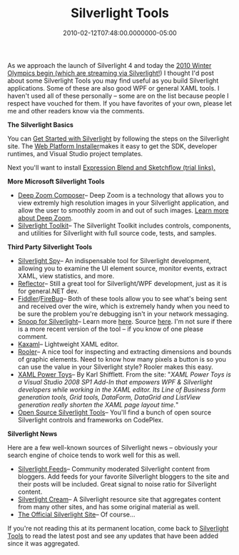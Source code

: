 ﻿---
title: Silverlight Tools
date: "2010-02-12T07:48:00.0000000-05:00"
description: As we approach the launch of Silverlight 4 and today the 2010
featuredImage: img/silverlight-tools-featured.png
---

As we approach the launch of Silverlight 4 and today the [2010 Winter Olympics begin (which are streaming via Silverlight!](http://news.softpedia.com/news/Silverlight-MSN-Bing-in-the-Online-Event-the-Winter-Olympics-2010-134450.shtml)) I thought I'd post about some Silverlight Tools you may find useful as you build Silverlight applications. Some of these are also good WPF or general XAML tools. I haven't used all of these personally – some are on the list because people I respect have vouched for them. If you have favorites of your own, please let me and other readers know via the comments.

**The Silverlight Basics**

You can [Get Started with Silverlight](http://silverlight.net/getstarted) by following the steps on the Silverlight site. The [Web Platform Installer](http://www.microsoft.com/web/gallery/install.aspx?appsxml=&appid=VWD;Silverlight3Tools;SilverlightToolkit;RIAServices)makes it easy to get the SDK, developer runtimes, and Visual Studio project templates.

Next you'll want to install [Expression Blend and Sketchflow (trial links).](http://www.microsoft.com/downloads/details.aspx?FamilyID=e82db5e2-7106-419e-80b0-65cce89f06bb&displaylang=en)



**More Microsoft Silverlight Tools**

* [Deep Zoom Composer](http://go.microsoft.com/fwlink/?LinkID=157112)– Deep Zoom is a technology that allows you to view extremly high resolution images in your Silverlight application, and allow the user to smoothly zoom in and out of such images. [Learn more about Deep Zoom](http://msdn.microsoft.com/en-us/library/cc645050%28VS.95%29.aspx).
* [Silverlight Toolkit](http://go.microsoft.com/fwlink/?LinkId=167914)– The Silverlight Toolkit includes controls, components, and utilities for Silverlight with full source code, tests, and samples.

**Third Party Silverlight Tools**

* [Silverlight Spy](http://firstfloorsoftware.com/silverlightspy)– An indispensable tool for Silverlight development, allowing you to examine the UI element source, monitor events, extract XAML, view statistics, and more.
* [Reflector](http://www.red-gate.com/products/reflector)– Still a great tool for Silverlight/WPF development, just as it is for general.NET dev.
* [Fiddler](http://www.fiddler2.com/fiddler2)/[FireBug](http://getfirebug.com/)– Both of these tools allow you to see what's being sent and received over the wire, which is extremely handy when you need to be sure the problem you're debugging isn't in your network messaging.
* [Snoop for Silverlight](http://jaimersamples.members.winisp.net/silverlight/10/snoopsample/default.html)– Learn more [here](http://blogs.msdn.com/jaimer/archive/2007/05/17/early-version-of-snoop-for-silverlight-1-0.aspx). Source [here](http://jaimersamples.members.winisp.net/silverlight/10/snoopsample.zip). I'm not sure if there is a more recent version of the tool – if you know of one please comment.
* [Kaxaml](http://www.kaxaml.com/)– Lightweight XAML editor.
* [Rooler](http://blois.us/Rooler)– A nice tool for inspecting and extracting dimensions and bounds of graphic elements. Need to know how many pixels a button is so you can use the value in your Silverlight style? Rooler makes this easy.
* [XAML Power Toys](http://karlshifflett.wordpress.com/xaml-power-toys)– By Karl Shifflett. From the site: "*XAML Power Toys is a Visual Studio 2008 SP1 Add-In that empowers WPF & Silverlight developers while working in the XAML editor. Its Line of Business form generation tools, Grid tools, DataForm, DataGrid and ListView generation really shorten the XAML page layout time.*"
* [Open Source Silverlight Tools](http://www.codeplex.com/site/search?projectSearchText=silverlight)– You'll find a bunch of open source Silverlight controls and frameworks on CodePlex.

**Silverlight News**

Here are a few well-known sources of Silverlight news – obviously your search engine of choice tends to work well for this as well.

* [Silverlight Feeds](http://silverlightfeeds.com/)– Community moderated Silverlight content from bloggers. Add feeds for your favorite Silverlight bloggers to the site and their posts will be included. Great signal to noise ratio for Silverlight content.
* [Silverlight Cream](http://www.silverlightcream.com/)– A Silverlight resource site that aggregates content from many other sites, and has some original material as well.
* [The Official Silverlight Site](http://silverlight.net/)– Of course…



If you're not reading this at its permanent location, come back to [Silverlight Tools](/silverlight-tools) to read the latest post and see any updates that have been added since it was aggregated.

